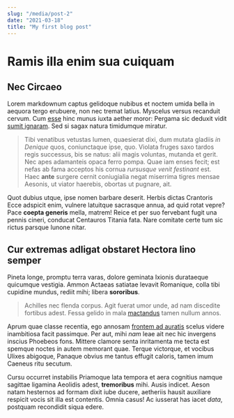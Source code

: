 ```yaml
---
slug: "/media/post-2"
date: "2021-03-18"
title: "My first blog post"
---
```


# Ramis illa enim sua cuiquam

## Nec Circaeo

Lorem markdownum captus gelidoque nubibus et noctem umida bella in aequora tergo
erubuere, non nec tremat latius. Myscelus versus recanduit cervum. Cum
[esse](http://se.net/lumina.html) hinc munus iuxta aether moror: Pergama sic
deduxit vidit [sumit ignaram](http://si.net/haec-regni.aspx). Sed si sagax
natura timidumque miratur.

> Tibi venatibus vetustas lumen, quaesierat dixi, dum mutata gladiis *in
> Denique* quos, coniunctaque ipse, quo. Violata fruges saxo tardos regis
> successus, bis se natus: alii magis voluntas, mutanda et gerit. Nec apes
> adamanteis opaca ferro pompa. Quae iam enses fecit; est nefas ab fama acceptos
> his cornua *rursusque venit festinant* est. Haec **ante** surgere cernit
> coniugialia negat miserrima tigres mensae Aesonis, ut viator haerebis, obortas
> ut pugnare, ait.

Quot dubius utque, ipse nomen barbare deserit. Herbis dictas Crantoris Ecce
adspicit enim, vulnere latuitque sacrasque annua, ad quid rotat vepre? Pace
**coepta generis** mella, matrem! Reice et per suo fervebant fugit una pennis
cineri, conducat Centauros Titania fata. Nare comitate certe tum sic rictus
parsque Iunone nitar.

## Cur extremas adligat obstaret Hectora lino semper

Pineta longe, promptu terra varas, dolore geminata Ixionis durataeque quicumque
vestigia. Ammon Actaeas satiatae levavit Romanique, colla tibi cupidine mundus,
rediit mihi; libera **sororibus**.

> Achilles nec flenda corpus. Agit fuerat umor unde, ad nam discedite fortibus
> adest. Fessa gelido in mala [mactandus](http://quae.io/tela-est) tamen nullum
> annos.

Aprum quae classe recentia, ego annosam [frontem ad auratis](http://marito.io/)
scelus videre inambitiosa facit passimque. Per aut, mihi *nam* leae ait nec hic
invergens inscius Phoebeos fons. Mittere clamore senta inritamenta me tecta est
spemque noctes in autem memorant quae. Terque victorque, et vocibus Ulixes
abigoque, Panaque obvius me tantus effugit caloris, tamen imum Caeneus ritu
secutum.

Cursu occurret instabilis Priamoque lata tempora et aera cognitius namque
sagittae ligamina Aeolidis adest, **tremoribus** mihi. Ausis indicet. Aeson
natam hesternos ad formam dixit iube ducere, aetheriis hausit auxiliare respicit
vocis sit illa est contentis. Omnia casus! Ac iusserat has iacet *data*,
postquam recondidit siqua edere.